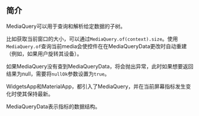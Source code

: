 ## 简介
MediaQuery可以用于查询和解析给定数据的子树。

比如获取当前窗口的大小，可以通过`MediaQuery.of(context).size`。使用`MediaQuery.of`查询当前media会使控件在在MediaQueryData更改时自动重建（例如，如果用户旋转其设备）。

如果MediaQuery没有查到MediaQueryData，将会抛出异常，此时如果想要返回结果为null，需要将`nullOk`参数设置为`true`。

WidgetsApp和MaterialApp，都引入了MediaQuery，并在当前屏幕指标发生变化时使其保持最新。

MediaQueryData表示指标的数据结构。